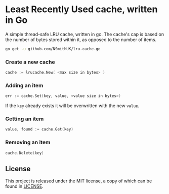 # Least Recently Used cache, written in Go

A simple thread-safe LRU cache, written in go. The cache's cap is based on the
number of bytes stored within it, as opposed to the number of items.

```sh
go get -u github.com/NSmithUK/lru-cache-go
```

### Create a new cache
```go
cache := lrucache.New( <max size in bytes> )
```

### Adding an item
```go
err := cache.Set(key, value, <value size in bytes>)
```
If the `key` already exists it will be overwritten with the new `value`.

### Getting an item
```go
value, found := cache.Get(key)
```

### Removing an item
```go
cache.Delete(key)
```

## License

This project is released under the MIT license, a copy of which can be found in [LICENSE](LICENSE).
